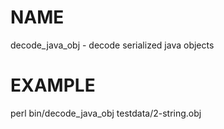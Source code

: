NAME
====

decode_java_obj - decode serialized java objects

EXAMPLE
=======

 perl bin/decode_java_obj testdata/2-string.obj
